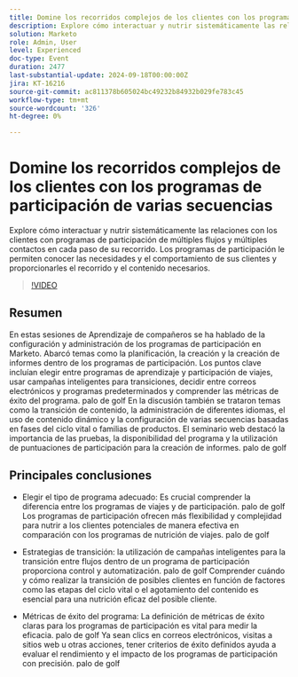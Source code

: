 ```yaml
---
title: Domine los recorridos complejos de los clientes con los programas de participación de varias secuencias
description: Explore cómo interactuar y nutrir sistemáticamente las relaciones con los clientes con programas de participación de múltiples flujos y múltiples contactos en cada paso de su recorrido. Los programas de participación le permiten conocer las necesidades y el comportamiento de sus clientes y proporcionarles el recorrido y el contenido necesarios.
solution: Marketo
role: Admin, User
level: Experienced
doc-type: Event
duration: 2477
last-substantial-update: 2024-09-18T00:00:00Z
jira: KT-16216
source-git-commit: ac811378b605024bc49232b84932b029fe783c45
workflow-type: tm+mt
source-wordcount: '326'
ht-degree: 0%

---
```



# Domine los recorridos complejos de los clientes con los programas de participación de varias secuencias

Explore cómo interactuar y nutrir sistemáticamente las relaciones con los clientes con programas de participación de múltiples flujos y múltiples contactos en cada paso de su recorrido. Los programas de participación le permiten conocer las necesidades y el comportamiento de sus clientes y proporcionarles el recorrido y el contenido necesarios.

>[!VIDEO](https://video.tv.adobe.com/v/3434490/?learn=on)

## Resumen

En estas sesiones de Aprendizaje de compañeros se ha hablado de la configuración y administración de los programas de participación en Marketo. Abarcó temas como la planificación, la creación y la creación de informes dentro de los programas de participación. Los puntos clave incluían elegir entre programas de aprendizaje y participación de viajes, usar campañas inteligentes para transiciones, decidir entre correos electrónicos y programas predeterminados y comprender las métricas de éxito del programa. palo de golf En la discusión también se trataron temas como la transición de contenido, la administración de diferentes idiomas, el uso de contenido dinámico y la configuración de varias secuencias basadas en fases del ciclo vital o familias de productos. El seminario web destacó la importancia de las pruebas, la disponibilidad del programa y la utilización de puntuaciones de participación para la creación de informes. palo de golf

## Principales conclusiones

* Elegir el tipo de programa adecuado: Es crucial comprender la diferencia entre los programas de viajes y de participación. palo de golf Los programas de participación ofrecen más flexibilidad y complejidad para nutrir a los clientes potenciales de manera efectiva en comparación con los programas de nutrición de viajes. palo de golf

* Estrategias de transición: la utilización de campañas inteligentes para la transición entre flujos dentro de un programa de participación proporciona control y automatización. palo de golf Comprender cuándo y cómo realizar la transición de posibles clientes en función de factores como las etapas del ciclo vital o el agotamiento del contenido es esencial para una nutrición eficaz del posible cliente.

* Métricas de éxito del programa: La definición de métricas de éxito claras para los programas de participación es vital para medir la eficacia. palo de golf Ya sean clics en correos electrónicos, visitas a sitios web u otras acciones, tener criterios de éxito definidos ayuda a evaluar el rendimiento y el impacto de los programas de participación con precisión. palo de golf
